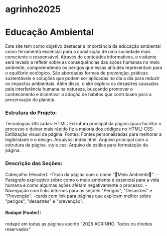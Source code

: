 # agrinho2025

# Educação Ambiental
Este site tem como objetivo destacar a importância da educação ambiental como ferramenta essencial para a construção de uma sociedade mais consciente e responsável. Através de conteúdos informativos, o visitante será levado a refletir sobre as consequências das ações humanas no meio ambiente, compreendendo os perigos que essas atitudes representam para o equilíbrio ecológico. São abordadas formas de prevenção, práticas sustentáveis e soluções que podem ser aplicadas no dia a dia para reduzir os impactos ambientais. Além disso, o site explora os desastres causados pela interferência humana na natureza, buscando promover o conhecimento e incentivar a adoção de hábitos que contribuam para a preservação do planeta.

### Estrutura do Projeto:
Tecnologias Utilizadas:
HTML: Estrutura principal da página.(para facilitar o processo e deixar mais rápido fiz a maioria dos códigos no HTML)
CSS: Estilização visual da página.
Fontes: Fontes personalizadas para melhorar a legibilidade e o design.
Arquivos:
index.html: Arquivo principal com a estrutura da página.
style.css: Arquivo de estilos para formatação da página.

### Descrição das Seções:
Cabeçalho (Header):
-Título da página com o nome "🌳Meio Ambiente🌳".
-Parágrafo explicativo sobre como o meio ambiente é essencial para a vida humana e como algumas ações afetam negativamente o processo.
-Navegação com links internos para as seções "Perigos", "Desastres" e "Prevenção".
-cards com link para páginas que explicam melhor sobre "perigos", "desastres" e "prevenção".

#### Rodapé (Footer):
rodapé em todas as páginas escrito "2025 AGRINHO. Todos os direitos reservados"
